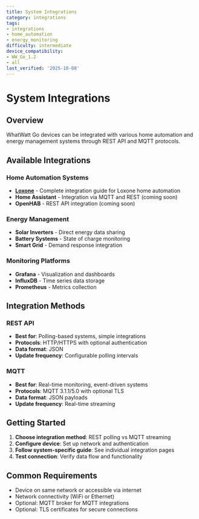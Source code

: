 ```yaml
---
title: System Integrations
category: integrations
tags:
- integrations
- home_automation
- energy_monitoring
difficulty: intermediate
device_compatibility:
- WW_Go_1.2
- all
last_verified: '2025-10-08'
---
```


# System Integrations

## Overview

WhatWatt Go devices can be integrated with various home automation and energy management systems through REST API and MQTT protocols.

## Available Integrations

### Home Automation Systems

- **[Loxone](loxone.md)** - Complete integration guide for Loxone home automation
- **Home Assistant** - Integration via MQTT and REST (coming soon)
- **OpenHAB** - REST API integration (coming soon)

### Energy Management

- **Solar Inverters** - Direct energy data sharing
- **Battery Systems** - State of charge monitoring
- **Smart Grid** - Demand response integration

### Monitoring Platforms

- **Grafana** - Visualization and dashboards
- **InfluxDB** - Time series data storage
- **Prometheus** - Metrics collection

## Integration Methods

### REST API

- **Best for**: Polling-based systems, simple integrations
- **Protocols**: HTTP/HTTPS with optional authentication
- **Data format**: JSON
- **Update frequency**: Configurable polling intervals

### MQTT

- **Best for**: Real-time monitoring, event-driven systems
- **Protocols**: MQTT 3.1.1/5.0 with optional TLS
- **Data format**: JSON payloads
- **Update frequency**: Real-time streaming

## Getting Started

1. **Choose integration method**: REST polling vs MQTT streaming
2. **Configure device**: Set up network and authentication
3. **Follow system-specific guide**: See individual integration pages
4. **Test connection**: Verify data flow and functionality

## Common Requirements

- Device on same network or accessible via internet
- Network connectivity (WiFi or Ethernet)
- Optional: MQTT broker for MQTT integrations
- Optional: TLS certificates for secure connections
